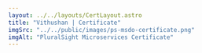 ```yaml
---
layout: ../../layouts/CertLayout.astro
title: "Vithushan | Certificate"
imgSrc: "../../public/images/ps-msdo-certificate.png"
imgAlt: "PluralSight Microservices Certificate"
---
```

